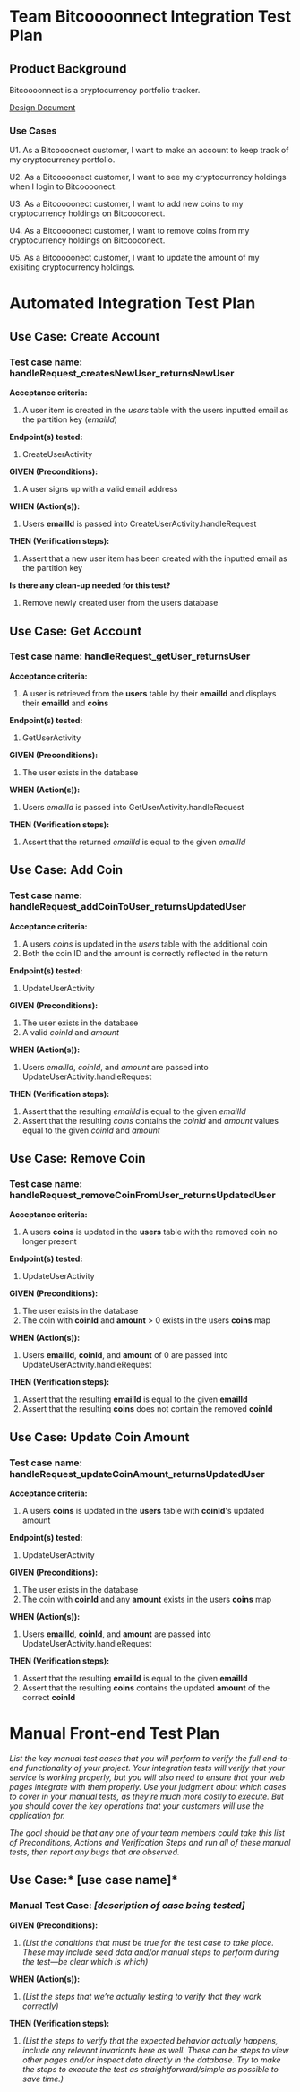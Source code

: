 # Team Bitcoooonnect Integration Test Plan

## Product Background

Bitcoooonnect is a cryptocurrency portfolio tracker.

[Design Document](project_documents/design_document_copy.md)

### Use Cases
U1. As a Bitcoooonect customer, I want to make an account to keep track of my cryptocurrency portfolio.

U2. As a Bitcoooonect customer, I want to see my cryptocurrency holdings when I login to Bitcoooonect.

U3. As a Bitcoooonect customer, I want to add new coins to my cryptocurrency holdings on Bitcoooonect.

U4. As a Bitcoooonect customer, I want to remove coins from my cryptocurrency holdings on Bitcoooonect.

U5. As a Bitcoooonect customer, I want to update the amount of my exisiting cryptocurrency holdings.

# Automated Integration Test Plan

## Use Case: Create Account

### Test case name: handleRequest_createsNewUser_returnsNewUser

**Acceptance criteria:**

1. A user item is created in the *users* table with the users inputted email as the partition key (*emailId*)

**Endpoint(s) tested:**

1. CreateUserActivity

**GIVEN (Preconditions):**

1. A user signs up with a valid email address

**WHEN (Action(s)):**

1. Users **emailId** is passed into CreateUserActivity.handleRequest

**THEN (Verification steps):**

1. Assert that a new user item has been created with the inputted email as the partition key

**Is there any clean-up needed for this test?**

1. Remove newly created user from the users database

## Use Case: Get Account

### Test case name: handleRequest_getUser_returnsUser

**Acceptance criteria:**

1. A user is retrieved from the **users** table by their **emailId** and displays their **emailId** and **coins** 

**Endpoint(s) tested:**

1. GetUserActivity

**GIVEN (Preconditions):**

1. The user exists in the database 

**WHEN (Action(s)):**

1. Users *emailId* is passed into GetUserActivity.handleRequest

**THEN (Verification steps):**

1. Assert that the returned *emailId* is equal to the given *emailId*

## Use Case: Add Coin

### Test case name: handleRequest_addCoinToUser_returnsUpdatedUser

**Acceptance criteria:**

1. A users *coins* is updated in the *users* table with the additional coin
2. Both the coin ID and the amount is correctly reflected in the return

**Endpoint(s) tested:**

1. UpdateUserActivity

**GIVEN (Preconditions):**

1. The user exists in the database
2. A valid *coinId* and *amount*

**WHEN (Action(s)):**

1. Users *emailId*, *coinId*, and *amount* are passed into UpdateUserActivity.handleRequest

**THEN (Verification steps):**

1. Assert that the resulting *emailId* is equal to the given *emailId*
2. Assert that the resulting *coins* contains the *coinId* and *amount* values equal to the given *coinId* and *amount*


## Use Case: Remove Coin

### Test case name: handleRequest_removeCoinFromUser_returnsUpdatedUser

**Acceptance criteria:**

1. A users **coins** is updated in the **users** table with the removed coin no longer present

**Endpoint(s) tested:**

1. UpdateUserActivity

**GIVEN (Preconditions):**

1. The user exists in the database
2. The coin with **coinId** and **amount** > 0 exists in the users **coins** map

**WHEN (Action(s)):**

1. Users **emailId**, **coinId**, and **amount** of 0 are passed into UpdateUserActivity.handleRequest

**THEN (Verification steps):**

1. Assert that the resulting **emailId** is equal to the given **emailId**
2. Assert that the resulting **coins** does not contain the removed **coinId**


## Use Case: Update Coin Amount

### Test case name: handleRequest_updateCoinAmount_returnsUpdatedUser

**Acceptance criteria:**

1. A users **coins** is updated in the **users** table with **coinId**'s updated amount

**Endpoint(s) tested:**

1. UpdateUserActivity

**GIVEN (Preconditions):**

1. The user exists in the database
2. The coin with **coinId** and any **amount** exists in the users **coins** map

**WHEN (Action(s)):**

1. Users **emailId**, **coinId**, and **amount** are passed into UpdateUserActivity.handleRequest

**THEN (Verification steps):**

1. Assert that the resulting **emailId** is equal to the given **emailId**
2. Assert that the resulting **coins** contains the updated **amount** of the correct **coinId**


# Manual Front-end Test Plan

*List the key manual test cases that you will perform to verify the full
end-to-end functionality of your project. Your integration tests will verify
that your service is working properly, but you will also need to ensure that
your web pages integrate with them properly. Use your judgment about which cases
to cover in your manual tests, as they’re much more costly to execute. But you
should cover the key operations that your customers will use the application
for.*

*The goal should be that any one of your team members could take this list of
Preconditions, Actions and Verification Steps and run all of these manual tests,
then report any bugs that are observed.*

## Use Case:* [use case name]*

### **Manual Test Case: *[description of case being tested]***

**GIVEN (Preconditions):**

1. *(List the conditions that must be true for the test case to take place.
These may include seed data and/or manual steps to perform during the test—be
clear which is which)*

**WHEN (Action(s)):**

1. *(List the steps that we’re actually testing to verify that they work
correctly)*

**THEN (Verification steps):**

1. *(List the steps to verify that the expected behavior actually happens,
include any relevant invariants here as well. These can be steps to view other
pages and/or inspect data directly in the database. Try to make the steps to
execute the test as straightforward/simple as possible to save time.)*
